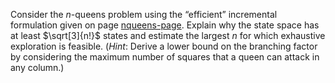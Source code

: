 

Consider the $n$-queens problem using the
“efficient” incremental formulation given on page <a class="pageRef" title="" href="#">nqueens-page</a>. Explain why the state
space has at least $\sqrt[3]{n!}$ states and estimate the largest $n$
for which exhaustive exploration is feasible. (<i>Hint</i>:
Derive a lower bound on the branching factor by considering the maximum
number of squares that a queen can attack in any column.)
